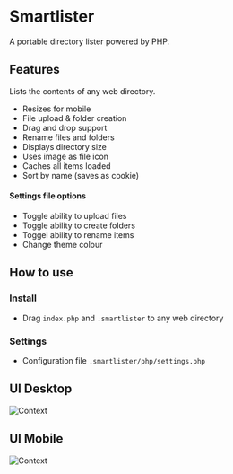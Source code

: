 # Smartlister
A portable directory lister powered by PHP.

## Features
Lists the contents of any web directory.
 - Resizes for mobile
 - File upload & folder creation
 - Drag and drop support
 - Rename files and folders
 - Displays directory size
 - Uses image as file icon
 - Caches all items loaded
 - Sort by name (saves as cookie)
 
#### Settings file options
 - Toggle ability to upload files
 - Toggle ability to create folders
 - Toggel ability to rename items
 - Change theme colour

## How to use
### Install
 - Drag `index.php` and `.smartlister` to any web directory
 
### Settings
 - Configuration file `.smartlister/php/settings.php`

## UI Desktop
![Context](https://i.imgur.com/9et9Oou.png)

## UI Mobile
![Context](https://i.imgur.com/xFoIbqz.png)
